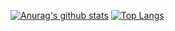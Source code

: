 [![Anurag's github stats](https://github-readme-stats.vercel.app/api?username=louvre2489&theme=tokyonight)](https://github.com/anuraghazra/github-readme-stats)
[![Top Langs](https://github-readme-stats.vercel.app/api/top-langs/?username=louvre2489&hide=javascript,html,css,shell&theme=tokyonight)](https://github.com/anuraghazra/github-readme-stats)
